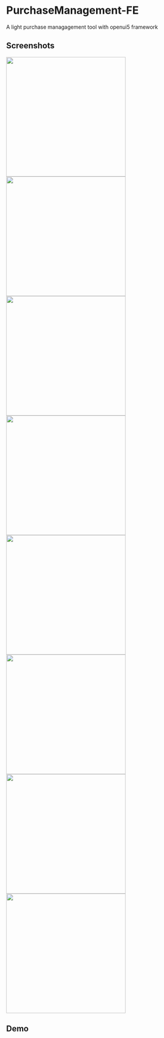 # PurchaseManagement-FE
A light purchase managagement tool with openui5 framework

## Screenshots
<img src="https://github.com/impnguyen/PurchaseManagement-FE/blob/master/readme/image1.PNG" width="320">
<img src="https://github.com/impnguyen/PurchaseManagement-FE/blob/master/readme/image2.PNG" width="320">
<img src="https://github.com/impnguyen/PurchaseManagement-FE/blob/master/readme/image3.PNG" width="320">
<img src="https://github.com/impnguyen/PurchaseManagement-FE/blob/master/readme/image4.PNG" width="320">
<img src="https://github.com/impnguyen/PurchaseManagement-FE/blob/master/readme/image5.PNG" width="320">
<img src="https://github.com/impnguyen/PurchaseManagement-FE/blob/master/readme/image6.PNG" width="320">
<img src="https://github.com/impnguyen/PurchaseManagement-FE/blob/master/readme/image7.PNG" width="320">
<img src="https://github.com/impnguyen/PurchaseManagement-FE/blob/master/readme/image8.PNG" width="320">

## Demo